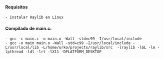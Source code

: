 #### Requisitos
	- Instalar Raylib en Linux


#### Compilado de main.c: 

	- gcc -c main.c -o main.o -Wall -std=c99 -I/usr/local/include
	- gcc -o main main.o -Wall -std=c99 -I/usr/local/include -L/usr/local/lib -L/home/urko/projects/raylib/src  -lraylib -lGL -lm -lpthread -ldl -lrt -lX11 -DPLATFORM_DESKTOP
